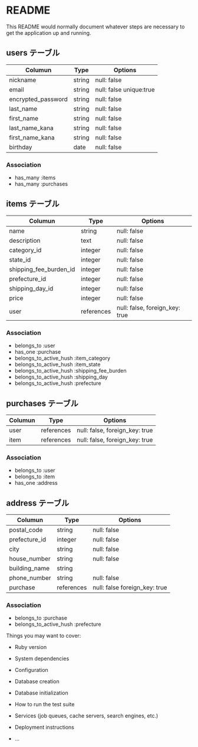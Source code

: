# README

This README would normally document whatever steps are necessary to get the
application up and running.

## users テーブル

| Columun            | Type    | Options                 |
| ------------------ | ------- | ----------------------- |
| nickname           | string  | null: false             |
| email              | string  | null: false unique:true |
| encrypted_password | string  | null: false             |
| last_name          | string  | null: false             |
| first_name         | string  | null: false             |
| last_name_kana     | string  | null: false             |
| first_name_kana    | string  | null: false             |
| birthday           | date    | null: false             |

### Association

- has_many :items
- has_many :purchases

##  items テーブル

| Columun                | Type       | Options                        |
| ---------------------- | ---------- | ------------------------------ |
| name                   | string     | null: false                    |
| description            | text       | null: false                    |
| category_id            | integer    | null: false                    |
| state_id               | integer    | null: false                    |
| shipping_fee_burden_id | integer    | null: false                    |
| prefecture_id          | integer    | null: false                    |
| shipping_day_id        | integer    | null: false                    |
| price                  | integer    | null: false                    |
| user                   | references | null: false, foreign_key: true |

### Association

- belongs_to :user
- has_one :purchase
- belongs_to_active_hush :item_category
- belongs_to_active_hush :item_state
- belongs_to_active_hush :shipping_fee_burden
- belongs_to_active_hush :shipping_day
- belongs_to_active_hush :prefecture

## purchases テーブル

| Columun | Type       | Options                        |
| ------- | ---------- | ------------------------------ |
| user    | references | null: false, foreign_key: true |
| item    | references | null: false, foreign_key: true |

### Association

- belongs_to :user
- belongs_to :item
- has_one :address

## address テーブル

| Columun       | Type       | Options                       |
| ------------- | ---------- | ----------------------------- |
| postal_code   | string     | null: false                   |
| prefecture_id | integer    | null: false                   |
| city          | string     | null: false                   |
| house_number  | string     | null: false                   |
| building_name | string     |                               |
| phone_number  | string     | null: false                   |
| purchase      | references | null: false foreign_key: true |

### Association

- belongs_to :purchase
- belongs_to_active_hush :prefecture


Things you may want to cover:

* Ruby version

* System dependencies

* Configuration

* Database creation

* Database initialization

* How to run the test suite

* Services (job queues, cache servers, search engines, etc.)

* Deployment instructions

* ...

